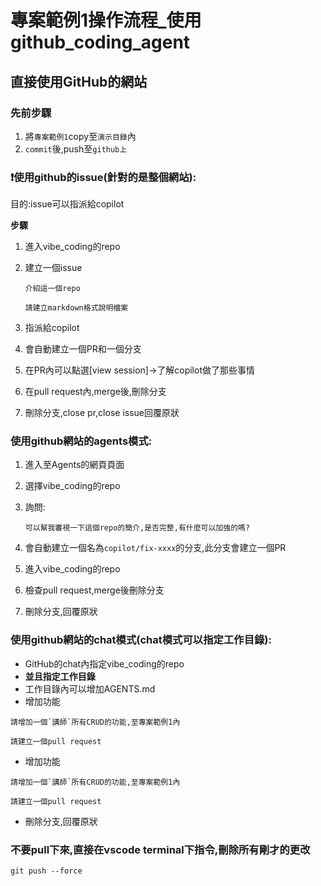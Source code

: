 # 專案範例1操作流程_使用github_coding_agent

## 直接使用GitHub的網站

### 先前步驟

1. 將`專案範例1`copy至`演示目錄`內
2. `commit`後,push至`github上`


### ❗️使用github的issue(針對的是整個網站):

目的:issue可以指派給copilot

**步驟**

1. 進入vibe_coding的repo
2. 建立一個issue

	```
	介紹這一個repo
	
	請建立markdown格式說明檔案
	```
	
3. 指派給copilot
4. 會自動建立一個PR和一個分支
5. 在PR內可以點選[view session]->了解copilot做了那些事情
6. 在pull request內,merge後,刪除分支
7. 刪除分支,close pr,close issue回覆原狀

### 使用github網站的agents模式:
1. 進入至Agents的網頁頁面
2. 選擇vibe_coding的repo
3. 詢問:
	
	```
	可以幫我審視一下這個repo的簡介,是否完整,有什麼可以加強的嗎?
	```

 4. 會自動建立一個名為`copilot/fix-xxxx`的分支,此分支會建立一個PR
 5. 進入vibe_coding的repo
 6. 檢查pull request,merge後刪除分支
 7. 刪除分支,回覆原狀

### 使用github網站的chat模式(chat模式可以指定工作目錄):

- GitHub的chat內指定vibe_coding的repo
- **並且指定工作目錄**
- 工作目錄內可以增加AGENTS.md
- 增加功能
> 
```
請增加一個`講師`所有CRUD的功能,至專案範例1內
```

```
請建立一個pull request
```

- 增加功能
> 
```
請增加一個`講師`所有CRUD的功能,至專案範例1內
```

```
請建立一個pull request
```

- 刪除分支,回覆原狀

### 不要pull下來,直接在vscode terminal下指令,刪除所有剛才的更改

`git push --force`

